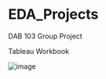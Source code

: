 # EDA_Projects
DAB 103 Group Project

Tableau Workbook  


![image](https://user-images.githubusercontent.com/39827974/127796385-ea5f0b15-3f76-4e62-990b-ae944fe19631.png)


